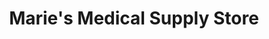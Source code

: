 ---
title: "Marie's Medical Supply Store"
url: /west-monroe/maries-medical-supply-store/
shop: Sanitätshaus
---